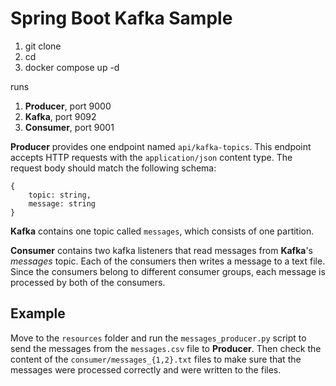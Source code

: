 # Spring Boot Kafka Sample

1. git clone
2. cd
3. docker compose up -d

runs

1. **Producer**, port 9000
2. **Kafka**, port 9092
3. **Consumer**, port 9001

**Producer** provides one endpoint named `api/kafka-topics`. This endpoint accepts HTTP requests with the `application/json` content type. The request body should match the following schema:

```
{
    topic: string,
    message: string
}
```

**Kafka** contains one topic called `messages`, which consists of one partition.

**Consumer** contains two kafka listeners that read messages from **Kafka**'s _messages_ topic. Each of the consumers then writes a message to a text file. Since the consumers belong to different consumer groups, each message is processed by both of the consumers.

## Example

Move to the `resources` folder and run the `messages_producer.py` script to send the messages from the `messages.csv` file to **Producer**. Then check the content of the `consumer/messages_{1,2}.txt` files to make sure that the messages were processed correctly and were written to the files.
